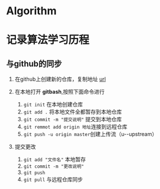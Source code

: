 # Algorithm
# 记录算法学习历程

## 与github的同步

1. 在github上创建新的仓库，复制地址 [url](https://github.com/include-nan/Algorithm.git)
2. 在本地打开 **gitbash**,按照下面命令进行
   1. `git init`   在本地创建仓库
   2. `git add .`  将本地文件全都暂存到本地仓库
   3. `git commit -m "提交说明"` 提交到本地仓库
   4. `git remmot add origin 地址`连接到远程仓库
   5. `git push -u origin master`创建上传流（u--upstream）

3. 提交更改
   1. `git add "文件名"` 本地暂存
   2. `git commit -m "更改说明"`
   3. `git push`
   4. `git pull` 与远程仓库同步
